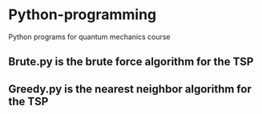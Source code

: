 # Python-programming

Python programs for quantum mechanics course 

## Brute.py is the brute force algorithm for the TSP 
## Greedy.py is the nearest neighbor algorithm for the TSP 
